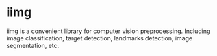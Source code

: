 # iimg
iimg is a convenient library for computer vision preprocessing. Including image classification, target detection, landmarks detection, image segmentation, etc.
